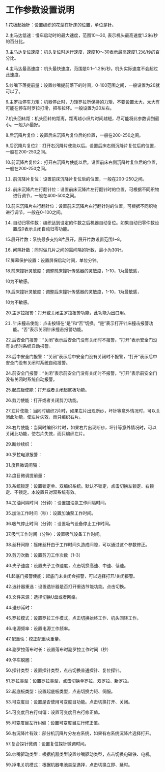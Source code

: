 # 工作参数设置说明

1.花板起始针：设置编织的花型在针床的位置，单位是针。

2.主马达低速：慢车启动时的最大速度，范围10～30, 表示机头最高速度1.2米/秒的百分比。

3.主马达复位速度：机头复位时运行速度，速度10～30表示最高速度1.2米/秒的百分比。

4.主马达最高速度：机头最快速度，范围是0.1~1.2米/秒。机头实际速度不会超过此速度。

5.纱嘴下落提前量：设置纱嘴提前落下的时间，0-100范围之间，一般设置为20就可以了。

6.主罗拉停车力矩：机器停止时，力矩罗拉所保持的力矩，不要设置太大，太大有可能在停车时罗拉打滑，把布拉坏。一般设置为20左右。

7.机头回转距：机头回转的距离，距离越小织片时间越短，尽可能将此参数调到最小。一般为5最好。

8.后沉降片复位：设置后床沉降片复位后的位置，一般在200-250之间。

9.后沉降片复位2：打开右沉降片使能以后。设置后床右侧沉降片复位后的位置，一般在200-250之间。

10.前沉降片复位2：打开右沉降片使能以后。设置前床右侧沉降片复位后的位置，一般在200-250之间。

11. 前沉降片复位：设置前床沉降片复位后的位置，一般在200-250之间。

12. 前床沉降片左行翻针位：设置前床沉降片左行翻针时的位置，可根据不同织物进行调节，一般在400-500之间。

13.前床沉降片右行翻针位：设置前床沉降片右行翻针时的位置，可根据不同织物进行调节，一般在0-100之间。

14. 自动归零件数：编织达到设定的件数之后机器自动复位。如果自动归零件数设置成0表示关闭自动归零功能。

15.展开片数：系统最多支持8片展开。展开片数设置范围1~8。

16. 间隔针数：同时做几片之间的需间隔的针数，最小为30针。

17.屏幕保护设置：设置屏保启动时间，单位分钟。

18.前床撞针灵敏度：调整前床撞针传感器的灵敏度，1-10，1为最敏感，

10为不敏感。

19.后床撞针灵敏度：调整后床撞针传感器的灵敏度，1-10，1为最敏感，

10为不敏感。

20.主罗拉报警：打开或关闭主罗拉报警功能，此功能为出口用。

21. 针床撞击使能：点击按钮在“是”和“否”切换。“是”表示打开针床撞击报警功能。“否”表示关闭针床撞击报警功能。

22.后安全门报警：“关闭”表示后安全门没有关闭时不报警，“打开”表示安全门没有关闭时系统自动报警。

23.后中安全门报警：“关闭”表示后中安全门没有关闭时不报警，“打开”表示后中安全门没有关闭时系统自动报警。

24.前安全门报警：“关闭”表示前安全门没有关闭时不报警，“打开”表示前安全门没有关闭时系统自动报警。

25.起底板使能：打开或者关闭起底板功能。

26.剪刀使能：打开或者关闭剪刀功能。

27.左片使能：当同时编织2片时，如果左片出现断纱，坏针等意外情况时，可以关闭此功能，使左片失效，而只编织右片。

28.右片使能：当同时编织2片时，如果右片出现断纱，坏针等意外情况时，可以关闭此功能，使右片失效，而只编织左片。

29.断纱续织：

30.罗拉电源报警：

31.度目微调间隔：

32.度目微调提前量：

33.系统锁定：设置锁定单、双编织系统。默认不锁定，点击切换左锁定、右锁定、不锁定。本设置只对双系统有效。

34.加油间隔时间（分钟）：设置加油泵工作间隔时间。

35.加油工作时间（秒）：设置加油泵工作时间。

36.吸气停止时间（分钟）：设置吸气设备停止工作时间。

37.吸气工作时间（分钟）：设置吸气设备工作时间。

38.丝杆间隙：摇床丝杆由于工作时间久造成间隙，可以通过这个参数修正。

39.剪刀次数：设置剪刀工作次数（1-3）

40.夹子速度：设置夹子工作速度，点击切换高速、中速、低速。

41.起底门报警使能：起底门未关闭会报警，可以选择打开/关闭报警。

42.选针器重选：设置选针器是否打开重选节能功能。点击切换。

43.文件来源：选择切换U盘或者网络。

44.送纱延时：

45.罗拉模式：设置罗拉工作模式，点击切换始终工作、机头回转工作。

46.电源频率：设置电源工作频率。

47.配重快：校正配重块重量。

48.副罗拉落布时长：设置落布时副罗拉工作时间（秒）

49.停车脱圈：

50.探针类型：设置探针类型，点击切换普通探针、复位探针。

51.罗拉类型：设置罗拉类型，点击切换单罗拉、双罗拉、新罗拉。

52.起底板类型：设置起底板类型，点击切换力矩、伺服。

53.可变度目：设置是否使用可变度目功能。点击切换打开、关闭。

54.可变度目右行纠偏：设置可变度目右行修正值。

55.可变度目左行纠偏：设置可变度目左行修正值。

56.右沉降片有效：部分机沉降片分左右系统，如果有右系统沉降片选择打开。

57.复合探针微调：设置复位探针微调时间。

58.纱嘴驱动类型：根据机器类型设置纱嘴驱动类型，点击切换电磁铁、电机。

59.掉电关机模式：根据机器电池类型选择，点击切换立即、延时。

